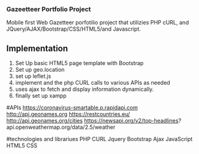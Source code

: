 ### Gazeetteer Portfolio Project 
Mobile first Web Gazetteer porfotilio project that utilizies PHP cURL, and JQuery/AJAX/Bootstrap/CSS/HTML5/and Javascript. 









## Implementation
1. Set Up basic HTML5 page template with Bootstrap 
2. Set up geo.location 
3. set up leflet.js
4. implement and the php CURL calls to various APIs as needed
5. uses ajax to fetch and display information dynamically. 
6. finally set up xampp  





#APIs 
https://coronavirus-smartable.p.rapidapi.com
http://api.geonames.org
https://restcountries.eu/
http://api.geonames.org/cities
https://newsapi.org/v2/top-headlines?
api.openweathermap.org/data/2.5/weather

#technologies and librariues
PHP CURL 
Jquery 
Bootstrap
Ajax
JavaScript
HTML5
CSS
